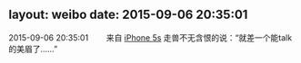 layout: weibo
date: 2015-09-06 20:35:01
---
<meta name="referrer" content="no-referrer" />

2015-09-06 20:35:01  &nbsp;&nbsp;&nbsp;&nbsp;&nbsp;&nbsp; 来自 <a href="sinaweibo://customweibosource" rel="nofollow">iPhone 5s</a>
走兽不无含恨的说：“就差一个能talk的美眉了……” ​​​
